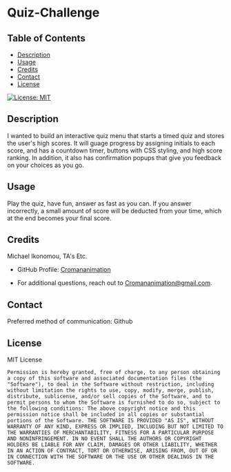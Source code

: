 # Quiz-Challenge

## Table of Contents
 - [Description](#description)
 - [Usage](#usage)
 - [Credits](#credits)
 - [Contact](#contact)
 - [License](#license)


[![License: MIT](https://img.shields.io/badge/License-MIT-yellow.svg)](https://opensource.org/licenses/MIT)

## Description
I wanted to build an interactive quiz menu that starts a timed quiz and stores the user's high scores. It will guage progress by assigning initials to each score, and has a countdown timer, buttons with CSS styling, and high score ranking. In addition, it also has confirmation popups that give you feedback on your choices as you go.

## Usage
Play the quiz, have fun, answer as fast as you can. If you answer incorrectly, a small amount of score will be deducted from your time, which at the end becomes your final score.

## Credits
Michael Ikonomou, TA's Etc.


- GitHub Profile: [Cromananimation](https://github.com/Cromananimation)

- For additional questions, reach out to Cromananimation@gmail.com.

## Contact

Preferred method of communication: Github



## License

MIT License

    Permission is hereby granted, free of charge, to any person obtaining a copy of this software and associated documentation files (the "Software"), to deal in the Software without restriction, including without limitation the rights to use, copy, modify, merge, publish, distribute, sublicense, and/or sell copies of the Software, and to permit persons to whom the Software is furnished to do so, subject to the following conditions: The above copyright notice and this permission notice shall be included in all copies or substantial portions of the Software. THE SOFTWARE IS PROVIDED "AS IS", WITHOUT WARRANTY OF ANY KIND, EXPRESS OR IMPLIED, INCLUDING BUT NOT LIMITED TO THE WARRANTIES OF MERCHANTABILITY, FITNESS FOR A PARTICULAR PURPOSE AND NONINFRINGEMENT. IN NO EVENT SHALL THE AUTHORS OR COPYRIGHT HOLDERS BE LIABLE FOR ANY CLAIM, DAMAGES OR OTHER LIABILITY, WHETHER IN AN ACTION OF CONTRACT, TORT OR OTHERWISE, ARISING FROM, OUT OF OR IN CONNECTION WITH THE SOFTWARE OR THE USE OR OTHER DEALINGS IN THE SOFTWARE.